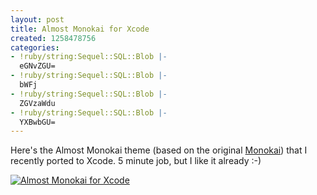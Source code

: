 ```yaml
---
layout: post
title: Almost Monokai for Xcode
created: 1258478756
categories:
- !ruby/string:Sequel::SQL::Blob |-
  eGNvZGU=
- !ruby/string:Sequel::SQL::Blob |-
  bWFj
- !ruby/string:Sequel::SQL::Blob |-
  ZGVzaWdu
- !ruby/string:Sequel::SQL::Blob |-
  YXBwbGU=
---
```

Here's the Almost Monokai theme (based on the original <a href="http://www.monokai.nl/blog/2006/07/15/textmate-color-theme/">Monokai</a>) that I recently ported to Xcode. 5 minute job, but I like it already :-)

<a href="http://pratul.in/files/Almost Monokai.xccolortheme"><img src="http://img.skitch.com/20091117-g7yaru4rim17mm8n5kupyqb44s.jpg" alt="Almost Monokai for Xcode" /></a>
<!--break-->
